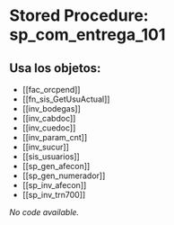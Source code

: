 # Stored Procedure: sp_com_entrega_101

## Usa los objetos:
- [[fac_orcpend]]
- [[fn_sis_GetUsuActual]]
- [[inv_bodegas]]
- [[inv_cabdoc]]
- [[inv_cuedoc]]
- [[inv_param_cnt]]
- [[inv_sucur]]
- [[sis_usuarios]]
- [[sp_gen_afecon]]
- [[sp_gen_numerador]]
- [[sp_inv_afecon]]
- [[sp_inv_trn700]]

*No code available.*
